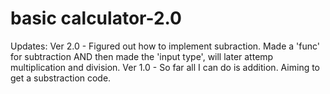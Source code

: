 # basic calculator-2.0
Updates:
Ver 2.0 - Figured out how to implement subraction. Made a 'func' for subtraction AND then made the 'input type', will later attemp multiplication and division.
Ver 1.0 - So far all I can do is addition. Aiming to get a substraction code.
